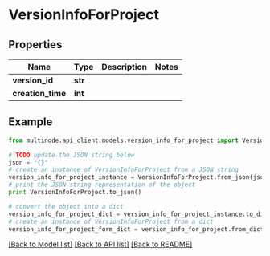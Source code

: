 # VersionInfoForProject


## Properties
Name | Type | Description | Notes
------------ | ------------- | ------------- | -------------
**version_id** | **str** |  | 
**creation_time** | **int** |  | 

## Example

```python
from multinode.api_client.models.version_info_for_project import VersionInfoForProject

# TODO update the JSON string below
json = "{}"
# create an instance of VersionInfoForProject from a JSON string
version_info_for_project_instance = VersionInfoForProject.from_json(json)
# print the JSON string representation of the object
print VersionInfoForProject.to_json()

# convert the object into a dict
version_info_for_project_dict = version_info_for_project_instance.to_dict()
# create an instance of VersionInfoForProject from a dict
version_info_for_project_form_dict = version_info_for_project.from_dict(version_info_for_project_dict)
```
[[Back to Model list]](../README.md#documentation-for-models) [[Back to API list]](../README.md#documentation-for-api-endpoints) [[Back to README]](../README.md)


